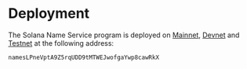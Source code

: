 # Deployment

The Solana Name Service program is deployed on [Mainnet](https://explorer.solana.com/address/namesLPneVptA9Z5rqUDD9tMTWEJwofgaYwp8cawRkX), [Devnet](https://explorer.solana.com/address/namesLPneVptA9Z5rqUDD9tMTWEJwofgaYwp8cawRkX?cluster=devnet) and [Testnet](https://explorer.solana.com/address/namesLPneVptA9Z5rqUDD9tMTWEJwofgaYwp8cawRkX?cluster=testnet) at the following address:

```
namesLPneVptA9Z5rqUDD9tMTWEJwofgaYwp8cawRkX
```
